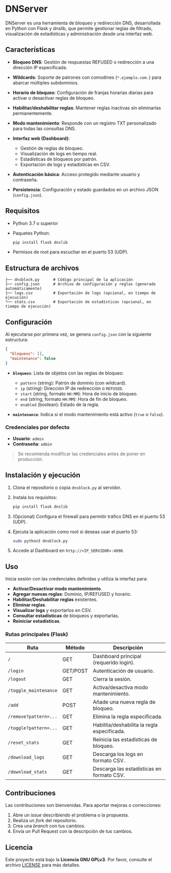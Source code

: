 # DNServer

DNServer es una herramienta de bloqueo y redirección DNS, desarrollada en Python con Flask y dnslib, que permite gestionar reglas de filtrado, visualización de estadísticas y administración desde una interfaz web.

## Características

* **Bloqueo DNS**: Gestión de respuestas REFUSED o redirección a una dirección IP especificada.
* **Wildcards**: Soporte de patrones con comodines (`*.ejemplo.com.`) para abarcar múltiples subdominios.
* **Horario de bloqueo**: Configuración de franjas horarias diarias para activar o desactivar reglas de bloqueo.
* **Habilitar/deshabilitar reglas**: Mantener reglas inactivas sin eliminarlas permanentemente.
* **Modo mantenimiento**: Responde con un registro TXT personalizado para todas las consultas DNS.
* **Interfaz web (Dashboard)**:

  * Gestión de reglas de bloqueo.
  * Visualización de logs en tiempo real.
  * Estadísticas de bloqueos por patrón.
  * Exportación de logs y estadísticas en CSV.
* **Autenticación básica**: Acceso protegido mediante usuario y contraseña.
* **Persistencia**: Configuración y estado guardados en un archivo JSON (`config.json`).

## Requisitos

* Python 3.7 o superior
* Paquetes Python:

  ```bash
  pip install flask dnslib
  ```
* Permisos de root para escuchar en el puerto 53 (UDP).

## Estructura de archivos

```text
├── dnsblock.py      # Código principal de la aplicación
├── config.json      # Archivo de configuración y reglas (generado automáticamente)
├── logs.csv         # Exportación de logs (opcional, en tiempo de ejecución)
└── stats.csv        # Exportación de estadísticas (opcional, en tiempo de ejecución)
```

## Configuración

Al ejecutarse por primera vez, se genera `config.json` con la siguiente estructura:

```json
{
  "bloqueos": [],
  "maintenance": false
}
```

* **`bloqueos`**: Lista de objetos con las reglas de bloqueo:

  * `pattern` (string): Patrón de dominio (con wildcard).
  * `ip` (string): Dirección IP de redirección o `REFUSED`.
  * `start` (string, formato `HH:MM`): Hora de inicio de bloqueo.
  * `end` (string, formato `HH:MM`): Hora de fin de bloqueo.
  * `enabled` (boolean): Estado de la regla.
* **`maintenance`**: Indica si el modo mantenimiento está activo (`true` o `false`).

### Credenciales por defecto

* **Usuario**: `admin`
* **Contraseña**: `admin`

> Se recomienda modificar las credenciales antes de poner en producción.

## Instalación y ejecución

1. Clona el repositorio o copia `dnsblock.py` al servidor.
2. Instala los requisitos:

   ```bash
   pip install flask dnslib
   ```
3. (Opcional) Configura el firewall para permitir tráfico DNS en el puerto 53 (UDP).
4. Ejecuta la aplicación como root si deseas usar el puerto 53:

   ```bash
   sudo python3 dnsblock.py
   ```
5. Accede al Dashboard en `http://<IP_SERVIDOR>:4090`.

## Uso

Inicia sesión con las credenciales definidas y utiliza la interfaz para:

* **Activar/Desactivar modo mantenimiento**.
* **Agregar nuevas reglas**: Dominio, IP/REFUSED y horario.
* **Habilitar/Deshabilitar reglas** existentes.
* **Eliminar reglas**.
* **Visualizar logs** y exportarlos en CSV.
* **Consultar estadísticas** de bloqueos y exportarlas.
* **Reiniciar estadísticas**.

### Rutas principales (Flask)

| Ruta                  | Método   | Descripción                                 |
| --------------------- | -------- | ------------------------------------------- |
| `/`                   | GET      | Dashboard principal (requerido login).      |
| `/login`              | GET/POST | Autenticación de usuario.                   |
| `/logout`             | GET      | Cierra la sesión.                           |
| `/toggle_maintenance` | GET      | Activa/desactiva modo mantenimiento.        |
| `/add`                | POST     | Añade una nueva regla de bloqueo.           |
| `/remove?pattern=...` | GET      | Elimina la regla especificada.              |
| `/toggle?pattern=...` | GET      | Habilita/deshabilita la regla especificada. |
| `/reset_stats`        | GET      | Reinicia las estadísticas de bloqueo.       |
| `/download_logs`      | GET      | Descarga los logs en formato CSV.           |
| `/download_stats`     | GET      | Descarga las estadísticas en formato CSV.   |

## Contribuciones

Las contribuciones son bienvenidas. Para aportar mejoras o correcciones:

1. Abre un *issue* describiendo el problema o la propuesta.
2. Realiza un *fork* del repositorio.
3. Crea una *branch* con tus cambios.
4. Envía un Pull Request con la descripción de tus cambios.

## Licencia

Este proyecto está bajo la **Licencia GNU GPLv3**. Por favor, consulte el archivo [LICENSE](LICENSE) para más detalles.
